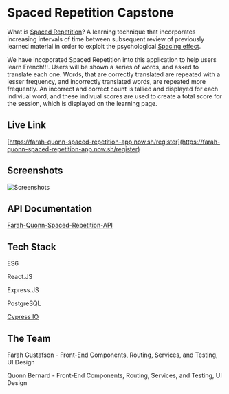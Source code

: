 # Spaced Repetition Capstone
What is [Spaced Repetition](https://en.wikipedia.org/wiki/Spaced_repetition)?
A learning technique that incorporates increasing intervals of time between subsequent review of previously learned material in order to exploit the psychological [Spacing effect](https://en.wikipedia.org/wiki/Spacing_effect).

We have incoporated Spaced Repetition into this application to help users learn French!!!. Users will be shown a series of words, and asked to translate each one. Words, that are correctly translated are repeated with a lesser frequency, and incorrectly translated words, are repeated more frequently. An incorrect and correct count is tallied and displayed for each indiviual word, and these indivual scores are used to create a total score for the session, which is displayed on the learning page.

## Live Link
[https://farah-quonn-spaced-repetition-app.now.sh/register](https://farah-quonn-spaced-repetition-app.now.sh/register)

## Screenshots
![Screenshots](https://i.imgur.com/tWC2GNo.png)
## API Documentation

[Farah-Quonn-Spaced-Repetition-API](https://github.com/thinkful-ei-bee/Farah-Quonn-Spaced-Repetition-Api)

## Tech Stack
ES6

React.JS

Express.JS

PostgreSQL

[Cypress IO](https://docs.cypress.io)

## The Team
Farah Gustafson - Front-End Components, Routing, Services, and Testing, UI Design

Quonn Bernard - Front-End Components, Routing, Services, and Testing, UI Design

